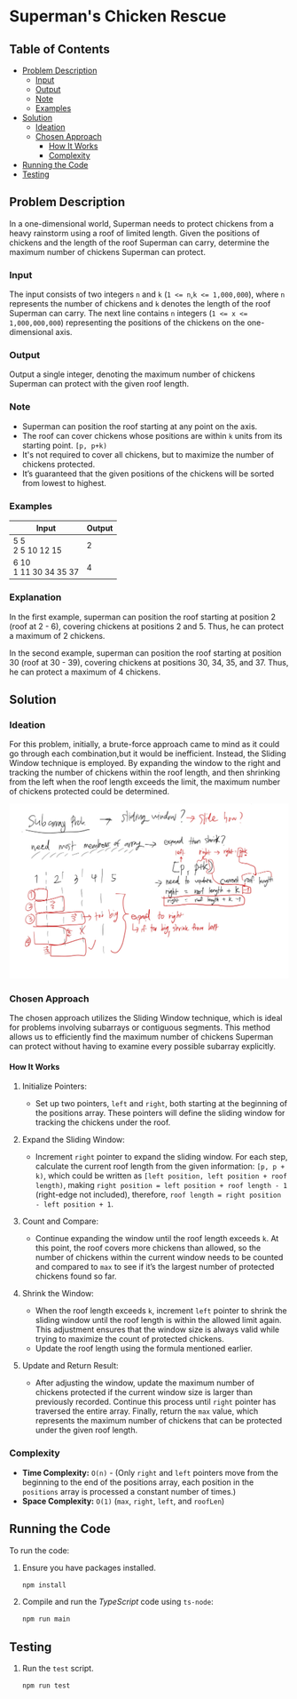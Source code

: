 # Superman's Chicken Rescue

## Table of Contents

- [Problem Description](#problem-description)
  - [Input](#input)
  - [Output](#output)
  - [Note](#note)
  - [Examples](#examples)
- [Solution](#solution)
  - [Ideation](#ideation)
  - [Chosen Approach](#chosen-approach)
    - [How It Works](#how-it-works)
    - [Complexity](#complexity)
- [Running the Code](#running-the-code)
- [Testing](#testing)

## Problem Description

In a one-dimensional world, Superman needs to protect chickens from a heavy rainstorm using a roof of limited length. Given the positions of chickens and the length of the roof Superman can carry, determine the maximum number of chickens Superman can protect.

### Input

The input consists of two integers `n` and `k` (`1 <= n`,`k <= 1,000,000`), where `n` represents the number of chickens and `k` denotes the length of the roof Superman can carry. The next line contains `n` integers (`1 <= x <= 1,000,000,000`) representing the positions of the chickens on the one-dimensional axis.

### Output

Output a single integer, denoting the maximum number of chickens Superman can protect with the given roof length.

### Note

- Superman can position the roof starting at any point on the axis.
- The roof can cover chickens whose positions are within `k` units from its starting point. `[p, p+k)`
- It's not required to cover all chickens, but to maximize the number of chickens protected.
- It’s guaranteed that the given positions of the chickens will be sorted from lowest to highest.

### Examples

| **Input**                | **Output** |
| ------------------------ | ---------- |
| 5 5<br>2 5 10 12 15      | 2          |
| 6 10<br>1 11 30 34 35 37 | 4          |

### Explanation

In the first example, superman can position the roof starting at position 2 (roof at 2 - 6), covering chickens at positions 2 and 5. Thus, he can protect a maximum of 2 chickens.

In the second example, superman can position the roof starting at position 30 (roof at 30 - 39), covering
chickens at positions 30, 34, 35, and 37. Thus, he can protect a maximum of 4 chickens.

## Solution

### Ideation

For this problem, initially, a brute-force approach came to mind as it could go through each combination,but it would be inefficient. Instead, the Sliding Window technique is employed. By expanding the window to the right and tracking the number of chickens within the roof length, and then shrinking from the left when the roof length exceeds the limit, the maximum number of chickens protected could be determined.

![Jot Note](./src/assets/images/jot-note.jpg)

### Chosen Approach

The chosen approach utilizes the Sliding Window technique, which is ideal for problems involving subarrays or contiguous segments. This method allows us to efficiently find the maximum number of chickens Superman can protect without having to examine every possible subarray explicitly.

#### How It Works

1. Initialize Pointers:

   - Set up two pointers, `left` and `right`, both starting at the beginning of the positions array. These pointers will define the sliding window for tracking the chickens under the roof.

2. Expand the Sliding Window:

   - Increment `right` pointer to expand the sliding window. For each step, calculate the current roof length from the given information: `[p, p + k)`, which could be written as `[left position, left position + roof length)`, making `right position = left position + roof length - 1` (right-edge not included), therefore, `roof length = right position - left position + 1`.

3. Count and Compare:

   - Continue expanding the window until the roof length exceeds `k`. At this point, the roof covers more chickens than allowed, so the number of chickens within the current window needs to be counted and compared to `max` to see if it’s the largest number of protected chickens found so far.

4. Shrink the Window:

   - When the roof length exceeds `k`, increment `left` pointer to shrink the sliding window until the roof length is within the allowed limit again. This adjustment ensures that the window size is always valid while trying to maximize the count of protected chickens.
   - Update the roof length using the formula mentioned earlier.

5. Update and Return Result:

   - After adjusting the window, update the maximum number of chickens protected if the current window size is larger than previously recorded. Continue this process until `right` pointer has traversed the entire array. Finally, return the `max` value, which represents the maximum number of chickens that can be protected under the given roof length.

### Complexity

- **Time Complexity:** `O(n)` - (Only `right` and `left` pointers move from the beginning to the end of the positions array, each position in the `positions` array is processed a constant number of times.)
- **Space Complexity:** `O(1)` (`max`, `right`, `left`, and `roofLen`)

## Running the Code

To run the code:

1. Ensure you have packages installed.
   ```bash
   npm install
   ```
2. Compile and run the _TypeScript_ code using `ts-node`:
   ```bash
   npm run main
   ```

## Testing

1. Run the `test` script.
   ```bash
   npm run test
   ```
